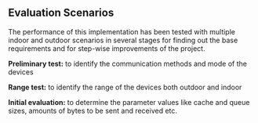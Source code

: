 ## Evaluation Scenarios
The performance of this implementation has been tested with multiple
indoor and outdoor scenarios in several stages for finding out the base requirements and for step-wise improvements of the project.

**Preliminary test:** to identify the communication methods and mode of the devices

**Range test:** to identify the range of the devices both outdoor and indoor

**Initial evaluation:** to determine the parameter values like cache and queue sizes, amounts of bytes to be sent and received etc.
